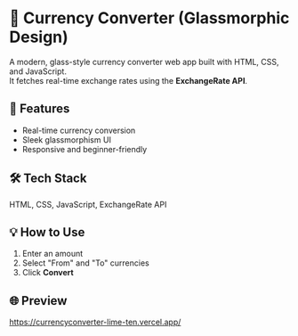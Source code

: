 # 💱 Currency Converter (Glassmorphic Design)

A modern, glass-style currency converter web app built with HTML, CSS, and JavaScript.  
It fetches real-time exchange rates using the **ExchangeRate API**.

## 🚀 Features
- Real-time currency conversion  
- Sleek glassmorphism UI  
- Responsive and beginner-friendly  

## 🛠 Tech Stack
HTML, CSS, JavaScript, ExchangeRate API

## 💡 How to Use
1. Enter an amount  
2. Select "From" and "To" currencies  
3. Click **Convert**

## 🌐 Preview
https://currencyconverter-lime-ten.vercel.app/


